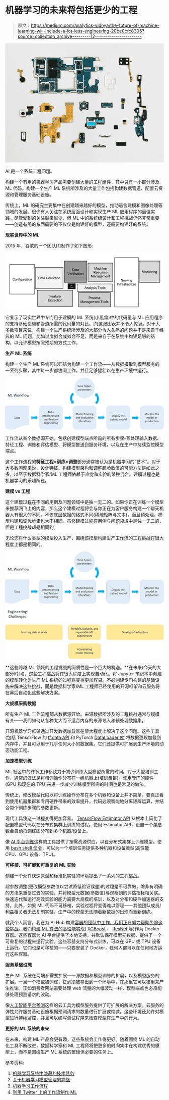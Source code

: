 # 机器学习的未来将包括更少的工程

> 原文：<https://medium.com/analytics-vidhya/the-future-of-machine-learning-will-include-a-lot-less-engineering-20be0cfc8305?source=collection_archive---------12----------------------->

![](img/1ec968b92485099e73733298065b6ed0.png)

AI 是一个系统工程问题。

构建一个有用的机器学习产品需要创建大量的工程组件，其中只有一小部分涉及 ML 代码。构建一个生产 ML 系统所涉及的大量工作包括构建数据管道、配置云资源和管理服务基础设施。

传统上，ML 的研究主要集中在创建越来越好的模型，推动语言建模和图像处理等领域的发展。很少有人关注在系统层面设计和实现生产 ML 应用程序的最佳实践。尽管受到的关注越来越少，但 ML 中的系统级设计和工程挑战仍然非常重要——创造有用的东西需要的不仅仅是构建好的模型，还需要构建好的系统。

**现实世界中的 ML**

2015 年，谷歌的一个团队[1]制作了如下图形:

![](img/d70631189ffce3d5c5f6d19d99da7488.png)

它显示了现实世界中专门用于建模的 ML 系统(小黑盒)中的代码量与 ML 应用程序的支持基础设施和管道所需的代码量的对比。[1]这张图表并不令人惊讶。对于大多数项目来说，构建一个生产系统所涉及的大部分令人头痛的问题并不是来自于经典的 ML 问题，比如过度拟合或拟合不足，而是来自于在系统中构建足够的结构，以允许模型按照预期的方式工作。

**生产 ML 系统**

构建一个生产 ML 系统可以归结为构建一个工作流——从数据摄取到模型服务的一系列步骤，其中每一步都协同工作，并且足够健壮以在生产环境中运行。

![](img/445479a82e2bf0fc143328be508a7f76.png)

工作流从某个数据源开始，包括创建模型端点所需的所有步骤-预处理输入数据、特征工程、训练和评估模型、将模型推送到服务环境，以及在生产中持续监控模型端点。

这个工作流程的**特征工程>训练>调整**部分通常被认为是机器学习的“艺术”。对于大多数问题来说，设计特征、构建模型架构和调整超参数值的可能方法是如此之多，以至于数据科学家/ML 工程师依赖于直觉和实验的某种混合。建模过程也是机器学习的乐趣所在。

**建模 vs 工程**

这个建模过程在不同的用例及问题领域中是独一无二的。如果你正在训练一个模型来推荐网飞上的内容，那么这个建模过程将会与你正在为客户服务构建一个聊天机器人有很大的不同。不仅底层数据的格式不同(稀疏矩阵与文本)，而且预处理、模型构建和调优步骤也大不相同。虽然建模过程在用例与问题领域中是独一无二的，但是工程挑战却是相同的。

无论您将什么类型的模型投入生产，围绕该模型构建生产工作流的工程挑战在很大程度上都是相同的。

![](img/f8e5607a1d0eeaafd9aac9e822921ec0.png)

**这些跨越 ML 领域的工程挑战的同质性是一个巨大的机遇。**在未来(今天的大部分时间)，这些工程挑战将在很大程度上实现自动化。将 Jupyter 笔记本中创建的模型转化为生产 ML 系统的过程将变得更加容易。不必创建专门构建的基础设施来解决这些挑战，而是数据科学家/ML 工程师已经使用的开源框架和云服务将在幕后自动化这些解决方案。

**大规模采购数据**

所有生产 ML 工作流程都从数据源开始。来源数据所涉及的工程挑战通常与规模有关——我们如何从各种太大而不适合内存的来源导入和预处理数据集。

开源机器学习框架通过开发数据加载器在很大程度上解决了这个问题。这些工具(包括 TensorFlow 的 [tf.data API](https://www.tensorflow.org/guide/data) 和 PyTorch [DataLoader 库](https://pytorch.org/tutorials/beginner/data_loading_tutorial.html))将数据逐段加载到内存中，并且可以用于几乎任何大小的数据集。它们还提供可扩展到生产环境的动态功能工程。

**加速模型训练**

ML 社区中的许多工作都致力于减少训练大型模型所需的时间。对于大型培训工作，通常的做法是将培训操作分布在一组机器上(培训集群)。使用专门的硬件(GPU 和现在的 TPU)来进一步减少训练模型所需的时间也是常见的做法。

传统上，修改模型代码以将训练操作分布在多个机器和设备上并不简单。要真正看到使用机器集群和专用硬件带来的效率提升，代码必须智能地分离矩阵运算，并结合每个训练步骤的参数更新。

现代工具使这一过程变得更加容易。 [TensorFlow Estimator API](https://www.tensorflow.org/guide/estimator) 从根本上简化了配置模型代码以在分布式集群上训练的过程。使用 Estimator API，设置一个[单参数](https://www.tensorflow.org/api_docs/python/tf/estimator/RunConfig)会自动将训练图分布到多个机器/设备上。

像 [AI 平台训练](https://cloud.google.com/ml-engine/docs/training-overview)这样的工具提供了按需资源供应，以在分布式集群上训练模型。使用 [bash shell 命令](https://cloud.google.com/sdk/gcloud/reference/ai-platform/jobs/submit/training)，可以为一个培训任务提供多种机器和设备类型(高性能 CPU、GPU 设备、TPU)。

**可移植、可扩展和可重复的 ML 实验**

创建一个允许快速原型和标准化实验的环境提出了一系列的工程挑战。

超参数调整(更改模型参数值以尝试降低验证误差)的过程是不可靠的，除非有明确的方法来重复过去的实验，并将模型元数据(参数值)与观察到的评估指标相关联。快速迭代和运行高效实验的能力需要大规模的培训，以及对分布和硬件加速器的支持。此外，如果 ML 代码不可移植，实验过程将变得难以管理——其他团队成员/利益相关者无法复制实验，生产中的模型无法随着新数据的出现而重新训练。

就我个人而言，我在为 AI Hub 构建[容器的团队中工作，我们正在努力帮助免除这些挑战。我们构建 ML 算法的高性能实现(](https://aihub.cloud.google.com/u/0/s?category=ml-container) [XGBoost](https://aihub.cloud.google.com/u/0/p/products%2F0ccd8a63-71a7-4e48-a68b-685692a62e92) 、 [ResNet](https://aihub.cloud.google.com/u/0/p/products%2F4b08be38-7a6c-41b8-9d13-bfaa11cf199f) 等)作为 Docker 容器。这些容器为 AI 平台提供了本地支持，并默认保存模型元数据，提供了一个可重复的过程来运行实验。这些容器支持分布式训练，可以在 GPU 或 TPU 设备上运行。它们也是可移植的——只要安装了 Docker，任何人都可以在任何地方运行这些容器。

**服务基础设施**

生产 ML 系统在两端都需要扩展——源数据和模型训练的扩展，以及模型服务的扩展。一旦一个模型被训练，它必须被导出到一个环境中，在那里它可以被用来产生推论。正如消费者网站需要处理 web 流量的大幅波动一样，模型端点也必须能够处理预测请求的波动。

像[人工智能平台预测](https://cloud.google.com/ml-engine/docs/prediction-overview)这样的云工具为模型服务提供了可扩展的解决方案。云服务的弹性允许服务基础设施根据预测请求的数量进行扩展或缩减。这些环境还允许对模型进行持续监控，并且可以编写测试程序来检查模型在生产中的行为。

**更好的 ML 系统的未来**

在未来，构建 ML 产品会更有趣，这些系统会工作得更好。随着围绕 ML 的自动化工具不断改进，数据科学家和 ML 工程师将把更多的时间集中在构建优秀的模型上，而不是围绕生产 ML 系统的繁琐但必要的任务上。

参考资料:

1.  [机器学习系统中隐藏的技术债务](https://papers.nips.cc/paper/5656-hidden-technical-debt-in-machine-learning-systems.pdf)
2.  [关于机器学习模型管理的挑战](https://pdfs.semanticscholar.org/4603/8cb1606041001be2f42b4e09f630d4b4147f.pdf?_ga=2.145740081.40787352.1580168120-421382494.1580168120)
3.  [机器学习工作流程](https://cloud.google.com/ml-engine/docs/ml-solutions-overview)
4.  [利用 Twitter 上的工作流制作 ML](https://blog.twitter.com/engineering/en_us/topics/insights/2018/ml-workflows.html)
